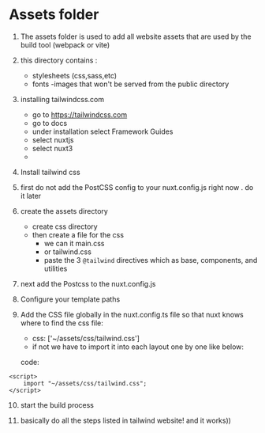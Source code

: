 # Assets folder 

1. The assets folder is used to add all website assets that are used by the build tool (webpack or vite)
2. this directory contains :
    - stylesheets (css,sass,etc)
    - fonts
    -images that won't be served from the public directory

3. installing tailwindcss.com
    - go to https://tailwindcss.com
    - go to docs
    - under installation select Framework Guides
    - select nuxtjs
    - select nuxt3
    - 

4. Install tailwind css

5. first do not add the PostCSS config to your nuxt.config.js right now . do it later 

6. create the assets directory
    - create css directory
    - then create a file for the css 
        - we can it main.css
        - or tailwind.css
        - paste the 3  `@tailwind` directives which as base, components, and utilities

7. next add the Postcss to the nuxt.config.js

8. Configure your template paths

9. Add the CSS file globally in the nuxt.config.ts file so that nuxt knows where to find the css file:
    - css: ['~/assets/css/tailwind.css']
    - if not we have to import it into each layout one by one like below:

    code:
```vue
<script>
    import "~/assets/css/tailwind.css";
</script>
```

10. start the build process

11. basically do all the steps listed in 
tailwind website! and it works))
